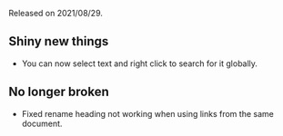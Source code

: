 Released on 2021/08/29.

## Shiny new things

- You can now select text and right click to search for it globally. 

## No longer broken

- Fixed rename heading not working when using links from the same document.
